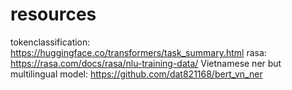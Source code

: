 # resources
tokenclassification: https://huggingface.co/transformers/task_summary.html
rasa: https://rasa.com/docs/rasa/nlu-training-data/
Vietnamese ner but multilingual model: https://github.com/dat821168/bert_vn_ner
